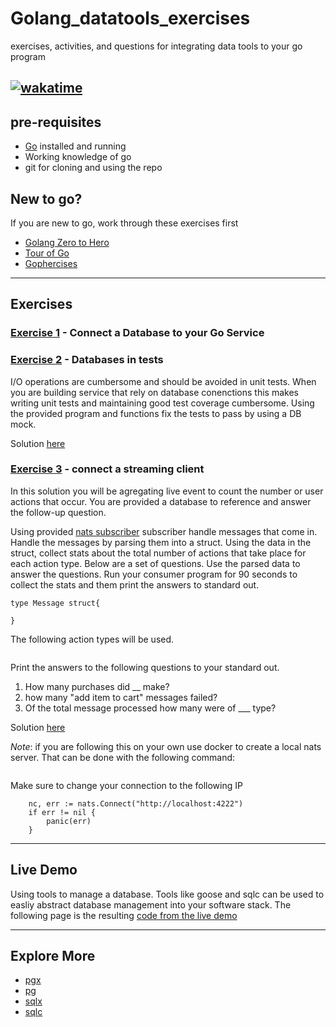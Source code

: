 # Golang_datatools_exercises

exercises, activities, and questions for integrating data tools to your go program

## [![wakatime](https://wakatime.com/badge/user/953eeb5a-d347-44af-9d8b-a5b8a918cecf/project/815add1c-01f3-412e-b6cd-730805338e0e.svg)](https://wakatime.com/badge/user/953eeb5a-d347-44af-9d8b-a5b8a918cecf/project/815add1c-01f3-412e-b6cd-730805338e0e)

## pre-requisites

* [Go](https://go.dev/) installed and running
* Working knowledge of go
* git for cloning and using the repo

## New to go?

If you are new to go, work through these exercises first

* [Golang Zero to Hero](https://github.com/Soypete/Golang_tutorial_zero_to_hero)
* [Tour of Go](https://go.dev/tour/welcome/1)
* [Gophercises](https://gophercises.com/)

---

## Exercises

### [Exercise 1](/databases/README.md) - Connect a Database to your Go Service

### [Exercise 2](/databases/README.md) - Databases in tests

I/O operations are cumbersome and should be avoided in unit tests. When you are building service that rely on database conenctions this makes writing unit tests and maintaining good test coverage cumbersome. Using the provided program and functions fix the tests to pass by using a DB mock.

Solution [here](../restful-go/ex-4-tests/framework_test.go)

### [Exercise 3](/streaming/READEME.md) - connect a streaming client

In this solution you will be agregating live event to count the number or user actions that occur. You are provided a database to reference and answer the follow-up question.

Using provided [nats subscriber]() subscriber handle messages that come in. Handle the messages by parsing them into a struct. Using the data in the struct, collect stats about the total number of actions that take place for each action type. Below are a set of questions. Use the parsed data to answer the questions. Run your consumer program for 90 seconds to collect the stats and them print the answers to standard out.

```
type Message struct{

}
```

The following action types will be used.

```

```

Print the answers to the following questions to your standard out.

1.  How many purchases did \_\_ make?
2.  how many "add item to cart" messages failed?
3.  Of the total message processed how many were of \_\_\_ type?

Solution [here]()

_Note_: if you are following this on your own use docker to create a local nats server. That can be done with the following command:

```

```

Make sure to change your connection to the following IP

```
	nc, err := nats.Connect("http://localhost:4222")
	if err != nil {
		panic(err)
	}
```

---

## Live Demo

Using tools to manage a database. Tools like goose and sqlc can be used to easliy abstract database management into your software stack. The following page is the resulting [code from the live demo](database/demo/main.go)

---

## Explore More

* [pgx](https://github.com/jackc/pgx)
* [pg](https://github.com/lib/pq)
* [sqlx](https://github.com/jmoiron/sqlx)
* [sqlc](https://sqlc.dev/)
